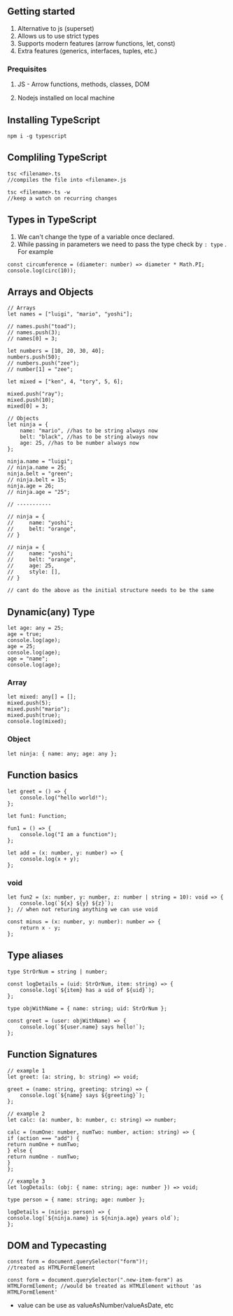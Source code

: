 ## Getting started

1. Alternative to js (superset)
2. Allows us to use strict types
3. Supports modern features (arrow functions, let, const)
4. Extra features (generics, interfaces, tuples, etc.)

### Prequisites

1. JS - Arrow functions, methods, classes, DOM

2. Nodejs installed on local machine

## Installing TypeScript

```
npm i -g typescript
```

## Compliling TypeScript

```
tsc <filename>.ts
//compiles the file into <filename>.js
```

```
tsc <filename>.ts -w
//keep a watch on recurring changes
```

## Types in TypeScript

1. We can't change the type of a variable once declared.
2. While passing in parameters we need to pass the type check by `: type` .
   For example

```
const circumference = (diameter: number) => diameter * Math.PI;
console.log(circ(10));
```

## Arrays and Objects

```
// Arrays
let names = ["luigi", "mario", "yoshi"];

// names.push("toad");
// names.push(3);
// names[0] = 3;

let numbers = [10, 20, 30, 40];
numbers.push(50);
// numbers.push("zee");
// number[1] = "zee";

let mixed = ["ken", 4, "tory", 5, 6];

mixed.push("ray");
mixed.push(10);
mixed[0] = 3;

// Objects
let ninja = {
	name: "mario", //has to be string always now
	belt: "black", //has to be string always now
	age: 25, //has to be number always now
};

ninja.name = "luigi";
// ninja.name = 25;
ninja.belt = "green";
// ninja.belt = 15;
ninja.age = 26;
// ninja.age = "25";

// -----------

// ninja = {
//     name: "yoshi";
//     belt: "orange",
// }

// ninja = {
//     name: "yoshi";
//     belt: "orange",
//     age: 25,
//     style: [],
// }

// cant do the above as the initial structure needs to be the same

```

## Dynamic(any) Type

```
let age: any = 25;
age = true;
console.log(age);
age = 25;
console.log(age);
age = "name";
console.log(age);
```

### Array

```
let mixed: any[] = [];
mixed.push(5);
mixed.push("mario");
mixed.push(true);
console.log(mixed);
```

### Object

```
let ninja: { name: any; age: any };
```

## Function basics

```
let greet = () => {
	console.log("hello world!");
};

let fun1: Function;

fun1 = () => {
	console.log("I am a function");
};

let add = (x: number, y: number) => {
	console.log(x + y);
};
```

### void

```
let fun2 = (x: number, y: number, z: number | string = 10): void => {
	console.log(`${x} ${y} ${z}`);
}; // when not returing anything we can use void

const minus = (x: number, y: number): number => {
	return x - y;
};
```

## Type aliases

```
type StrOrNum = string | number;

const logDetails = (uid: StrOrNum, item: string) => {
	console.log(`${item} has a uid of ${uid}`);
};
```

```
type objWithName = { name: string; uid: StrOrNum };

const greet = (user: objWithName) => {
	console.log(`${user.name} says hello!`);
};

```

## Function Signatures

```
// example 1
let greet: (a: string, b: string) => void;

greet = (name: string, greeting: string) => {
	console.log(`${name} says ${greeting}`);
};
```

```
// example 2
let calc: (a: number, b: number, c: string) => number;

calc = (numOne: number, numTwo: number, action: string) => {
if (action === "add") {
return numOne + numTwo;
} else {
return numOne - numTwo;
}
};

```

```
// example 3
let logDetails: (obj: { name: string; age: number }) => void;

type person = { name: string; age: number };

logDetails = (ninja: person) => {
console.log(`${ninja.name} is ${ninja.age} years old`);
};

```

## DOM and Typecasting

```
const form = document.querySelector("form")!;
//treated as HTMLFormElement

const form = document.querySelector(".new-item-form") as HTMLFormElement; //would be treated as HTMLElement without 'as HTMLFormElement'
```

- value can be use as valueAsNumber/valueAsDate, etc
